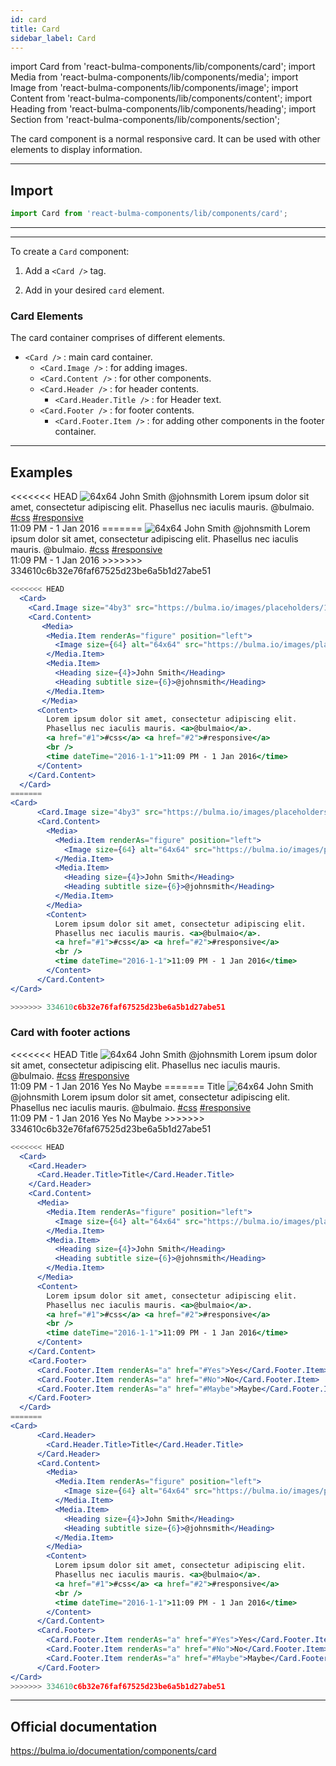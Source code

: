 ```yaml
---
id: card
title: Card
sidebar_label: Card
---
```


import Card from 'react-bulma-components/lib/components/card';
import Media from 'react-bulma-components/lib/components/media';
import Image from 'react-bulma-components/lib/components/image';
import Content from 'react-bulma-components/lib/components/content';
import Heading from 'react-bulma-components/lib/components/heading';
import Section from 'react-bulma-components/lib/components/section';


The card component is a normal responsive card. It can be used with other elements to display information.

---
## **Import**

```js
import Card from 'react-bulma-components/lib/components/card';
```
---

---
To create a `Card` component:

1. Add a `<Card />` tag.

2. Add in your desired `card` element.



### **Card Elements**

The card container comprises of different elements.

-  `<Card />` : main card container.
   -  `<Card.Image />`  : for adding images.
   -  `<Card.Content />` : for other components.
   -  `<Card.Header />` : for header contents.
       -   `<Card.Header.Title />` :  for Header text.
   -  `<Card.Footer />` : for footer contents.
        -   `<Card.Footer.Item />` : for adding other components in the footer container.

---

## **Examples**

<Section>
<<<<<<< HEAD
  <Card>
    <Card.Image size="4by3" src="https://bulma.io/images/placeholders/1280x960.png" />
    <Card.Content>
       <Media>
        <Media.Item renderAs="figure" position="left">
          <Image size={64} alt="64x64" src="https://bulma.io/images/placeholders/128x128.png" />
        </Media.Item>
        <Media.Item>
          <Heading size={4}>John Smith</Heading>
          <Heading subtitle size={6}>@johnsmith</Heading>
        </Media.Item>
       </Media>
      <Content>
        Lorem ipsum dolor sit amet, consectetur adipiscing elit.
        Phasellus nec iaculis mauris. <a>@bulmaio</a>.
        <a href="#1">#css</a> <a href="#2">#responsive</a>
        <br />
        <time dateTime="2016-1-1">11:09 PM - 1 Jan 2016</time>
      </Content>
    </Card.Content>
  </Card>
=======
<Card>
      <Card.Image size="4by3" src="https://bulma.io/images/placeholders/1280x960.png" />
      <Card.Content>
        <Media>
          <Media.Item renderAs="figure" position="left">
            <Image size={64} alt="64x64" src="https://bulma.io/images/placeholders/128x128.png" />
          </Media.Item>
          <Media.Item>
            <Heading size={4}>John Smith</Heading>
            <Heading subtitle size={6}>@johnsmith</Heading>
          </Media.Item>
        </Media>
        <Content>
          Lorem ipsum dolor sit amet, consectetur adipiscing elit.
          Phasellus nec iaculis mauris. <a>@bulmaio</a>.
          <a href="#1">#css</a> <a href="#2">#responsive</a>
          <br />
          <time dateTime="2016-1-1">11:09 PM - 1 Jan 2016</time>
        </Content>
      </Card.Content>
</Card>
>>>>>>> 334610c6b32e76faf67525d23be6a5b1d27abe51
</Section>



```jsx
<<<<<<< HEAD
  <Card>
    <Card.Image size="4by3" src="https://bulma.io/images/placeholders/1280x960.png" />
    <Card.Content>
       <Media>
        <Media.Item renderAs="figure" position="left">
          <Image size={64} alt="64x64" src="https://bulma.io/images/placeholders/128x128.png" />
        </Media.Item>
        <Media.Item>
          <Heading size={4}>John Smith</Heading>
          <Heading subtitle size={6}>@johnsmith</Heading>
        </Media.Item>
       </Media>
      <Content>
        Lorem ipsum dolor sit amet, consectetur adipiscing elit.
        Phasellus nec iaculis mauris. <a>@bulmaio</a>.
        <a href="#1">#css</a> <a href="#2">#responsive</a>
        <br />
        <time dateTime="2016-1-1">11:09 PM - 1 Jan 2016</time>
      </Content>
    </Card.Content>
  </Card>
=======
<Card>
      <Card.Image size="4by3" src="https://bulma.io/images/placeholders/1280x960.png" />
      <Card.Content>
        <Media>
          <Media.Item renderAs="figure" position="left">
            <Image size={64} alt="64x64" src="https://bulma.io/images/placeholders/128x128.png" />
          </Media.Item>
          <Media.Item>
            <Heading size={4}>John Smith</Heading>
            <Heading subtitle size={6}>@johnsmith</Heading>
          </Media.Item>
        </Media>
        <Content>
          Lorem ipsum dolor sit amet, consectetur adipiscing elit.
          Phasellus nec iaculis mauris. <a>@bulmaio</a>.
          <a href="#1">#css</a> <a href="#2">#responsive</a>
          <br />
          <time dateTime="2016-1-1">11:09 PM - 1 Jan 2016</time>
        </Content>
      </Card.Content>
</Card>

>>>>>>> 334610c6b32e76faf67525d23be6a5b1d27abe51
```


### **Card with footer actions**

<Section>
<<<<<<< HEAD
  <Card>
    <Card.Header>
      <Card.Header.Title>Title</Card.Header.Title>
    </Card.Header>
    <Card.Content>
      <Media>
        <Media.Item renderAs="figure" position="left">
          <Image size={64} alt="64x64" src="https://bulma.io/images/placeholders/128x128.png" />
        </Media.Item>
        <Media.Item>
          <Heading size={4}>John Smith</Heading>
          <Heading subtitle size={6}>@johnsmith</Heading>
        </Media.Item>
      </Media>
      <Content>
        Lorem ipsum dolor sit amet, consectetur adipiscing elit.
        Phasellus nec iaculis mauris. <a>@bulmaio</a>.
        <a href="#1">#css</a> <a href="#2">#responsive</a>
        <br />
        <time dateTime="2016-1-1">11:09 PM - 1 Jan 2016</time>
      </Content>
    </Card.Content>
    <Card.Footer>
      <Card.Footer.Item renderAs="a" href="#Yes">Yes</Card.Footer.Item>
      <Card.Footer.Item renderAs="a" href="#No">No</Card.Footer.Item>
      <Card.Footer.Item renderAs="a" href="#Maybe">Maybe</Card.Footer.Item>
    </Card.Footer>
  </Card>
=======
<Card>
      <Card.Header>
        <Card.Header.Title>Title</Card.Header.Title>
      </Card.Header>
      <Card.Content>
        <Media>
          <Media.Item renderAs="figure" position="left">
            <Image size={64} alt="64x64" src="https://bulma.io/images/placeholders/128x128.png" />
          </Media.Item>
          <Media.Item>
            <Heading size={4}>John Smith</Heading>
            <Heading subtitle size={6}>@johnsmith</Heading>
          </Media.Item>
        </Media>
        <Content>
          Lorem ipsum dolor sit amet, consectetur adipiscing elit.
          Phasellus nec iaculis mauris. <a>@bulmaio</a>.
          <a href="#1">#css</a> <a href="#2">#responsive</a>
          <br />
          <time dateTime="2016-1-1">11:09 PM - 1 Jan 2016</time>
        </Content>
      </Card.Content>
      <Card.Footer>
        <Card.Footer.Item renderAs="a" href="#Yes">Yes</Card.Footer.Item>
        <Card.Footer.Item renderAs="a" href="#No">No</Card.Footer.Item>
        <Card.Footer.Item renderAs="a" href="#Maybe">Maybe</Card.Footer.Item>
      </Card.Footer>
</Card>
>>>>>>> 334610c6b32e76faf67525d23be6a5b1d27abe51
</Section>


```jsx
<<<<<<< HEAD
  <Card>
    <Card.Header>
      <Card.Header.Title>Title</Card.Header.Title>
    </Card.Header>
    <Card.Content>
      <Media>
        <Media.Item renderAs="figure" position="left">
          <Image size={64} alt="64x64" src="https://bulma.io/images/placeholders/128x128.png" />
        </Media.Item>
        <Media.Item>
          <Heading size={4}>John Smith</Heading>
          <Heading subtitle size={6}>@johnsmith</Heading>
        </Media.Item>
      </Media>
      <Content>
        Lorem ipsum dolor sit amet, consectetur adipiscing elit.
        Phasellus nec iaculis mauris. <a>@bulmaio</a>.
        <a href="#1">#css</a> <a href="#2">#responsive</a>
        <br />
        <time dateTime="2016-1-1">11:09 PM - 1 Jan 2016</time>
      </Content>
    </Card.Content>
    <Card.Footer>
      <Card.Footer.Item renderAs="a" href="#Yes">Yes</Card.Footer.Item>
      <Card.Footer.Item renderAs="a" href="#No">No</Card.Footer.Item>
      <Card.Footer.Item renderAs="a" href="#Maybe">Maybe</Card.Footer.Item>
    </Card.Footer>
  </Card>
=======
<Card>
      <Card.Header>
        <Card.Header.Title>Title</Card.Header.Title>
      </Card.Header>
      <Card.Content>
        <Media>
          <Media.Item renderAs="figure" position="left">
            <Image size={64} alt="64x64" src="https://bulma.io/images/placeholders/128x128.png" />
          </Media.Item>
          <Media.Item>
            <Heading size={4}>John Smith</Heading>
            <Heading subtitle size={6}>@johnsmith</Heading>
          </Media.Item>
        </Media>
        <Content>
          Lorem ipsum dolor sit amet, consectetur adipiscing elit.
          Phasellus nec iaculis mauris. <a>@bulmaio</a>.
          <a href="#1">#css</a> <a href="#2">#responsive</a>
          <br />
          <time dateTime="2016-1-1">11:09 PM - 1 Jan 2016</time>
        </Content>
      </Card.Content>
      <Card.Footer>
        <Card.Footer.Item renderAs="a" href="#Yes">Yes</Card.Footer.Item>
        <Card.Footer.Item renderAs="a" href="#No">No</Card.Footer.Item>
        <Card.Footer.Item renderAs="a" href="#Maybe">Maybe</Card.Footer.Item>
      </Card.Footer>
</Card>
>>>>>>> 334610c6b32e76faf67525d23be6a5b1d27abe51
```

---

## Official documentation

https://bulma.io/documentation/components/card
